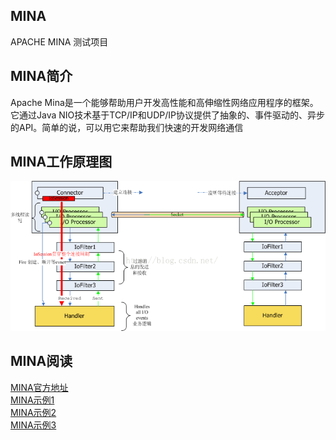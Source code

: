 ## MINA
APACHE MINA 测试项目  

## MINA简介
Apache Mina是一个能够帮助用户开发高性能和高伸缩性网络应用程序的框架。它通过Java NIO技术基于TCP/IP和UDP/IP协议提供了抽象的、事件驱动的、异步的API。简单的说，可以用它来帮助我们快速的开发网络通信

## MINA工作原理图  
![mina work](doc/yuanli.png)

## MINA阅读
[MINA官方地址](http://mina.apache.org/mina-project/index.html)  
[MINA示例1](https://blog.csdn.net/u010870890/article/details/47256741)  
[MINA示例2](https://blog.csdn.net/zouyzou/article/details/78497308)   
[MINA示例3](https://blog.csdn.net/kkk0526/article/details/51732437)